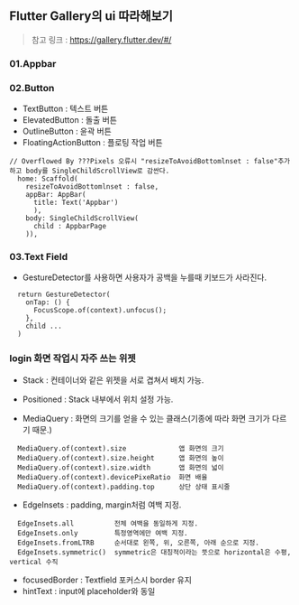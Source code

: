 ## Flutter Gallery의 ui 따라해보기
> 참고 링크 : https://gallery.flutter.dev/#/

### 01.Appbar

### 02.Button
* TextButton : 텍스트 버튼
* ElevatedButton : 돌출 버튼
* OutlineButton : 윤곽 버튼
* FloatingActionButton : 플로팅 작업 버튼
```
// Overflowed By ???Pixels 오류시 "resizeToAvoidBottomlnset : false"추가하고 body를 SingleChildScrollView로 감싼다.
  home: Scaffold(
    resizeToAvoidBottomlnset : false,
    appBar: AppBar(
      title: Text('Appbar')
      ),
    body: SingleChildScrollView(
      child : AppbarPage
    )),
```

### 03.Text Field
* GestureDetector를 사용하면 사용자가 공백을 누를때 키보드가 사라진다.
```
  return GestureDetector(
    onTap: () {
      FocusScope.of(context).unfocus();
    },
    child ...
  )
```

### login 화면 작업시 자주 쓰는 위젯
* Stack : 컨테이너와 같은 위젯을 서로 겹쳐서 배치 가능.
* Positioned : Stack 내부에서 위치 설정 가능.

* MediaQuery : 화면의 크기를 얻을 수 있는 클래스(기종에 따라 화면 크기가 다르기 때문.)
```
  MediaQuery.of(context).size             앱 화면의 크기
  MediaQuery.of(context).size.height      앱 화면의 높이
  MediaQuery.of(context).size.width       앱 화면의 넓이
  MediaQuery.of(context).devicePixeRatio  화면 배율
  MediaQuery.of(context).padding.top      상단 상태 표시줄
```

* EdgeInsets : padding, margin처럼 여백 지정.
```
  EdgeInsets.all          전체 여백을 동일하게 지정.
  EdgeInsets.only         특정영역에만 여백 지정.
  EdgeInsets.fromLTRB     순서대로 왼쪽, 위, 오른쪽, 아래 순으로 지정.
  EdgeInsets.symmetric()  symmetric은 대칭적이라는 뜻으로 horizontal은 수평, vertical 수직
```

* focusedBorder : Textfield 포커스시 border 유지
* hintText : input에 placeholder와 동일
